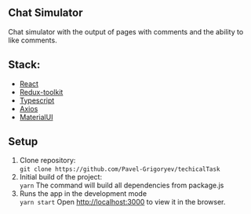 ## Chat Simulator

Chat simulator with the output of pages with comments and the ability to like comments.

## Stack:

- [React](https://reactjs.org/)
- [Redux-toolkit](https://redux-toolkit.js.org/)
- [Typescript](https://www.typescriptlang.org/)
- [Axios](https://www.npmjs.com/package/axios)
- [MaterialUI](https://mui.com/)

## Setup

1. Clone repository:  
   `git clone https://github.com/Pavel-Grigoryev/techicalTask`
2. Initial build of the project:  
   `yarn` The command will build all dependencies from package.js
3. Runs the app in the development mode  
   `yarn start`
   Open [http://localhost:3000](http://localhost:3000) to view it in the browser.

